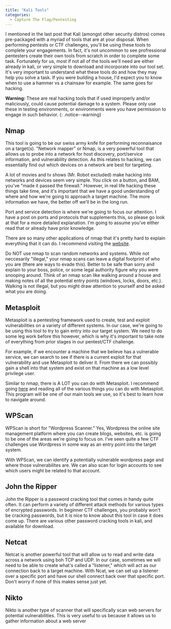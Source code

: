 ```yaml
---
title: "Kali Tools"
categories:
  - Capture The Flag/Pentesting
---
```


I mentioned in the last post that Kali (amongst other security distros) comes pre-packaged with a myriad of tools that are at your disposal. When performing pentests or CTF challenges, you'll be using these tools to complete your engagements. In fact, it's not uncommon to see profressional pentesters create their own tools from scratch in order to complete some task. Fortunately for us, most if not all of the tools we'll need are either already in kali, or very simple to download and incorporate into our tool set. It's very important to understand what these tools do and how they may help you solve a task. If you were building a house, I'd expect you to know when to use a hammer vs a chainsaw for example. The same goes for hacking.

**Warning:** These are real hacking tools that if used improperly and/or maliciously, could cause potential damage to a system. Please only use these in testing environments, or environments were you have permission to engage in such behavior. 
{: .notice--warning} 

## Nmap

This tool is going to be our swiss army knife for performing reconnaisance on a target(s). "Network mapper" or Nmap, is a very powerful tool that allows us to probe into a network for host discovery, port/service information, and vulnerability detection. As this relates to hacking, we can essentially find out which devices on a network are best for targeting. 

A lot of movies and tv shows (Mr. Robot excluded) make hacking into networks and devices seem very simple. You click on a button, and BAM, you've "made it passed the firewall." However, in real life hacking these things take time, and it's important that we have a good understanding of where and how we're going to approach a target machine. The more information we have, the better off we'll be in the long run.

Port and service detection is where we're going to focus our attention. I have a post on ports and protocols that supplements this, so please go look at that for a more detailed explanation. I'm going to assume you've either read that or already have prior knowledge. 

There are so many other applications of nmap that it's pretty hard to explain everything that it can do. I recommend visiting the [website](https://www.nmap.org).

Do NOT use nmap to scan random networks and systems. While not neccesarily "illegal," your nmap scans can leave a digital footprint of who you are (there are ways to evade this). Better to be safe than sorry and explain to your boss, police, or some legal authority figure why you were snooping around. Think of an nmap scan like walking around a house and making notes of all the potential entry points (windows, locks, doors, etc.). Walking is not illegal, but you might draw attention to yourself and be asked what you are doing. 

## Metasploit

Metasploit is a pentesting framework used to create, test and exploit vulnerabilities on a variety of different systems. In our case, we're going to be using this tool to try to gain entry into our target system. We need to do some leg work before this however, which is why it's important to take note of everything from prior stages in our pentest/CTF challenge.

For example, if we encounter a machine that we believe has a vulnerable service, we can search to see if there is a current exploit for that vulnerability and use Metasploit to deliver it. From there we can possibly gain a shell into that system and exist on that machine as a low level privilege user.

Similar to nmap, there is A LOT you can do with Metasploit. I recommend going [here](https://www.offensive-security.com/metasploit-unleashed/) and reading all of the various things you can do with Metasploit. This program will be one of our main tools we use, so it's best to learn how to navigate around.

## WPScan

WPScan is short for "Wordpress Scanner." Yes, Wordpress the online site management platform where you can create blogs, websites, etc. is going to be one of the areas we're going to focus on. I've seen quite a few CTF challenges use Wordpress in some way as an entry point into the target system.

With WPScan, we can identify a potentially vulnerable wordpress page and where those vulnerabilites are. We can also scan for login accounts to see which users might be related to that account.

## John the Ripper

John the Ripper is a password cracking tool that comes in handy quite often. It can perform a variety of different attack methods for various types of encrypted passwords. In beginner CTF challenges, you probably won't be cracking passwords, but it is nice to know about this tool in case it does come up. There are various other password cracking tools in kali, and available for download.

## Netcat

Netcat is another powerful tool that will allow us to read and write data across a network using boh TCP and UDP. In our case, sometimes we will need to be able to create what's called a "listener," which will act as our connection back to a target machine. With Ncat, we can set up a listener over a specific port and have our shell connect back over that specific port. Don't worry if none of this makes sense just yet. 

## Nikto

Nikto is another type of scanner that will specifically scan web servers for potential vulnerabilities. This is very useful to us because it allows us to gather information about a web server










